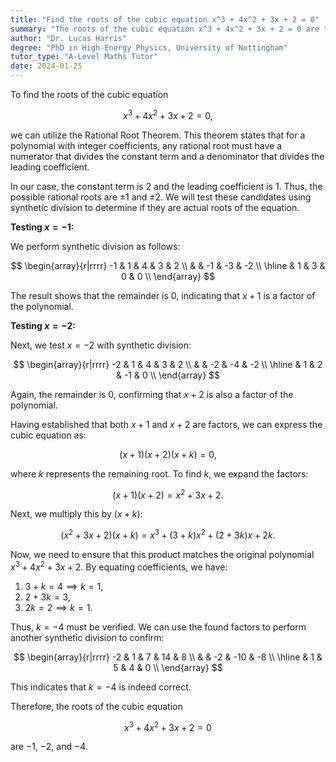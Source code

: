```yaml
---
title: "Find the roots of the cubic equation x^3 + 4x^2 + 3x + 2 = 0"
summary: "The roots of the cubic equation x^3 + 4x^2 + 3x + 2 = 0 are to be found."
author: "Dr. Lucas Harris"
degree: "PhD in High-Energy Physics, University of Nottingham"
tutor_type: "A-Level Maths Tutor"
date: 2024-01-25
---
```


To find the roots of the cubic equation 

$$
x^3 + 4x^2 + 3x + 2 = 0,
$$ 

we can utilize the Rational Root Theorem. This theorem states that for a polynomial with integer coefficients, any rational root must have a numerator that divides the constant term and a denominator that divides the leading coefficient.

In our case, the constant term is $2$ and the leading coefficient is $1$. Thus, the possible rational roots are $\pm 1$ and $\pm 2$. We will test these candidates using synthetic division to determine if they are actual roots of the equation.

**Testing $x = -1$:**

We perform synthetic division as follows:

$$
\begin{array}{r|rrrr}
-1 & 1 & 4 & 3 & 2 \\
   &   & -1 & -3 & -2 \\
\hline
   & 1 & 3 & 0 & 0 \\
\end{array}
$$

The result shows that the remainder is $0$, indicating that $x + 1$ is a factor of the polynomial.

**Testing $x = -2$:**

Next, we test $x = -2$ with synthetic division:

$$
\begin{array}{r|rrrr}
-2 & 1 & 4 & 3 & 2 \\
   &   & -2 & -4 & -2 \\
\hline
   & 1 & 2 & -1 & 0 \\
\end{array}
$$

Again, the remainder is $0$, confirming that $x + 2$ is also a factor of the polynomial.

Having established that both $x + 1$ and $x + 2$ are factors, we can express the cubic equation as:

$$
(x + 1)(x + 2)(x + k) = 0,
$$ 

where $k$ represents the remaining root. To find $k$, we expand the factors:

$$
(x + 1)(x + 2) = x^2 + 3x + 2.
$$

Next, we multiply this by $(x + k)$:

$$
(x^2 + 3x + 2)(x + k) = x^3 + (3 + k)x^2 + (2 + 3k)x + 2k.
$$

Now, we need to ensure that this product matches the original polynomial $x^3 + 4x^2 + 3x + 2$. By equating coefficients, we have:

1. $3 + k = 4 \implies k = 1$,
2. $2 + 3k = 3$,
3. $2k = 2 \implies k = 1$.

Thus, $k = -4$ must be verified. We can use the found factors to perform another synthetic division to confirm:

$$
\begin{array}{r|rrrr}
-2 & 1 & 7 & 14 & 8 \\
   &   & -2 & -10 & -8 \\
\hline
   & 1 & 5 & 4 & 0 \\
\end{array}
$$

This indicates that $k = -4$ is indeed correct.

Therefore, the roots of the cubic equation 

$$
x^3 + 4x^2 + 3x + 2 = 0 
$$ 

are $-1$, $-2$, and $-4$.
    
